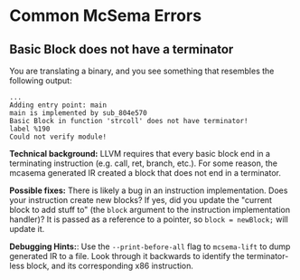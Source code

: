 # Common McSema Errors

## Basic Block does not have a terminator

You are translating a binary, and you see something that resembles the following output:

    ...
    Adding entry point: main
    main is implemented by sub_804e570
    Basic Block in function 'strcoll' does not have terminator!
    label %190
    Could not verify module!

**Technical background:** LLVM requires that every basic block end in a terminating instruction (e.g. call, ret, branch, etc.). For some reason, the mcasema generated IR created a block that does not end in a terminator.

**Possible fixes:** There is likely a bug in an instruction implementation. Does your instruction create new blocks? If yes, did you update the "current block to add stuff to" (the `block` argument to the instruction implementation handler)? It is passed as a reference to a pointer, so `block = newBlock;` will update it.

**Debugging Hints:**: Use the `--print-before-all` flag to `mcsema-lift` to dump generated IR to a file. Look through it backwards to identify the terminator-less block, and its corresponding x86 instruction.
